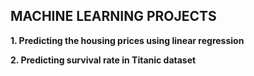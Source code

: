 ## MACHINE LEARNING PROJECTS


**1. Predicting the housing prices using linear regression**


**2. Predicting survival rate in Titanic dataset**
